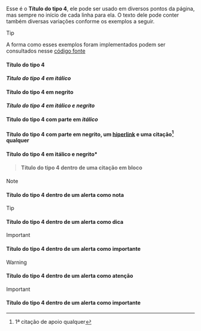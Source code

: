 Esse é o **Título do tipo 4**, ele pode ser usado em diversos pontos da página, mas sempre no início de cada linha para ela. O texto dele pode conter também diversas variações conforme os exemplos a seguir.

>[!TIP]
>A forma como esses exemplos foram implementados podem ser consultados nesse [código fonte](https://github.com/eportella/markdown-to-html-builder/tree/main/h4/README.md)

#### Título do tipo 4
#### *Tìtulo do tipo 4 em itálico*
#### **Título do tipo 4 em negrito**
#### ***Título do tipo 4 em itálico e negrito***
#### Tìtulo do tipo 4 com parte em *itálico*
#### Título do tipo 4 com parte em **negrito**, um [hiperlink](/README.md) e uma citação[^1] qualquer
#### Título do tipo 4 em itálico e **negrito***

>#### Título do tipo 4 dentro de uma citação em bloco

>[!NOTE]
>#### Título do tipo 4 dentro de um alerta como nota

>[!TIP]
>#### Título do tipo 4 dentro de um alerta como dica

>[!IMPORTANT]
>#### Título do tipo 4 dentro de um alerta como importante

>[!WARNING]
>#### Título do tipo 4 dentro de um alerta como atenção

>[!IMPORTANT]
>#### Título do tipo 4 dentro de um alerta como importante

[^1]: 1ª citação de apoio qualquer
